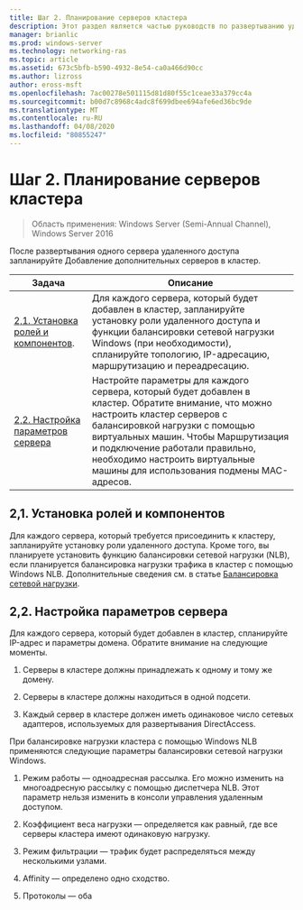 ```yaml
---
title: Шаг 2. Планирование серверов кластера
description: Этот раздел является частью руководств по развертыванию удаленного доступа в кластере в Windows Server 2016.
manager: brianlic
ms.prod: windows-server
ms.technology: networking-ras
ms.topic: article
ms.assetid: 673c5bfb-b590-4932-8e54-ca0a466d90cc
ms.author: lizross
author: eross-msft
ms.openlocfilehash: 7ac00278e501115d81d80f55c1ceae33a379cc4a
ms.sourcegitcommit: b00d7c8968c4adc8f699dbee694afe6ed36bc9de
ms.translationtype: MT
ms.contentlocale: ru-RU
ms.lasthandoff: 04/08/2020
ms.locfileid: "80855247"
---
```

# <a name="step-2-plan-cluster-servers"></a>Шаг 2. Планирование серверов кластера

>Область применения: Windows Server (Semi-Annual Channel), Windows Server 2016

После развертывания одного сервера удаленного доступа запланируйте Добавление дополнительных серверов в кластер.  
  
|Задача|Описание|  
|----|--------|  
|[2,1. Установка ролей и компонентов](#BKMK_Install).|Для каждого сервера, который будет добавлен в кластер, запланируйте установку роли удаленного доступа и функции балансировки сетевой нагрузки Windows (при необходимости), спланируйте топологию, IP-адресацию, маршрутизацию и переадресацию.|  
|[2,2. Настройка параметров сервера](#BKMK_Config)|Настройте параметры для каждого сервера, который будет добавлен в кластер. Обратите внимание, что можно настроить кластер серверов с балансировкой нагрузки с помощью виртуальных машин. Чтобы Маршрутизация и подключение работали правильно, необходимо настроить виртуальные машины для использования подмены MAC-адресов.|  
  
## <a name="21-installing-roles-and-features"></a><a name="BKMK_Install"></a>2,1. Установка ролей и компонентов  
Для каждого сервера, который требуется присоединить к кластеру, запланируйте установку роли удаленного доступа. Кроме того, вы планируете установить функцию балансировки сетевой нагрузки (NLB), если планируется балансировка нагрузки трафика в кластер с помощью Windows NLB. Дополнительные сведения см. в статье [Балансировка сетевой нагрузки](https://technet.microsoft.com/windows-server-docs/networking/technologies/network-load-balancing).  
  
## <a name="22-configure-server-settings"></a><a name="BKMK_Config"></a>2,2. Настройка параметров сервера  
Для каждого сервера, который будет добавлен в кластер, спланируйте IP-адрес и параметры домена. Обратите внимание на следующие моменты.  
  
1.  Серверы в кластере должны принадлежать к одному и тому же домену.  
  
2.  Серверы в кластере должны находиться в одной подсети.  
  
3.  Каждый сервер в кластере должен иметь одинаковое число сетевых адаптеров, используемых для развертывания DirectAccess.  
  
При балансировке нагрузки кластера с помощью Windows NLB применяются следующие параметры балансировки сетевой нагрузки Windows.  
  
1.  Режим работы — одноадресная рассылка. Его можно изменить на многоадресную рассылку с помощью диспетчера NLB. Этот параметр нельзя изменить в консоли управления удаленным доступом.  
  
2.  Коэффициент веса нагрузки — определяется как равный, где все серверы кластера имеют одинаковую нагрузку.  
  
3.  Режим фильтрации — трафик будет распределяться между несколькими узлами.  
  
4.  Affinity — определено одно сходство.  
  
5.  Протоколы — оба  

